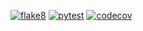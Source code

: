 [![flake8](https://github.com/metno/mapserver-tools/actions/workflows/syntax.yml/badge.svg?branch=main)](https://github.com/metno/mapserver-tools/actions/workflows/syntax.yml)
[![pytest](https://github.com/metno/mapserver-tools/actions/workflows/pytest.yml/badge.svg?branch=main)](https://github.com/metno/mapserver-tools/actions/workflows/pytest.yml)
[![codecov](https://codecov.io/gh/metno/mapserver-tools/branch/main/graph/badge.svg?token=xSG9Sg0jQ0)](https://codecov.io/gh/metno/mapserver-tools)
